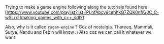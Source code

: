 Trying to make a game engine following along the tutorials found here [https://www.youtube.com/playlist?list=PLhfAbcv9cehhkG7ZQK0nfIGJC_C-wSLrx](making_games_with_c++_sdl2)


Also, why is it called `ragam-engine` ?
Coz of nostalgia. Thareeq, Mammali, Surya, Nandu and Febin will know :) 
Also coz we can call it whatever we want 
